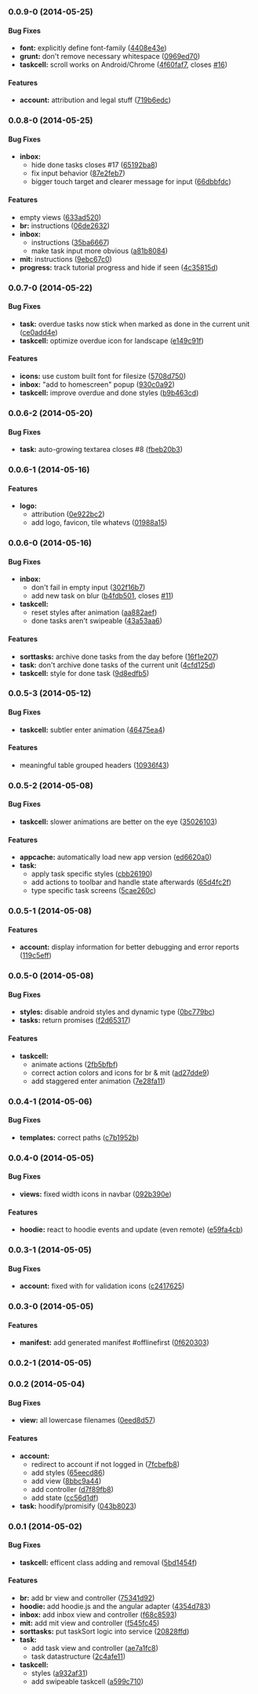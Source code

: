<a name="0.0.9-0"></a>
### 0.0.9-0 (2014-05-25)


#### Bug Fixes

* **font:** explicitly define font-family ([4408e43e](http://github.com/boennemann/zentodone/commit/4408e43e9cf7faad67b692c796c4d901e4c34dba))
* **grunt:** don't remove necessary whitespace ([0969ed70](http://github.com/boennemann/zentodone/commit/0969ed7036c13503d53c4db5ad2ee9398091e42c))
* **taskcell:** scroll works on Android/Chrome ([4f60faf7](http://github.com/boennemann/zentodone/commit/4f60faf7e9013e2eca295c9d1fd625da2842a43f), closes [#16](http://github.com/boennemann/zentodone/issues/16))


#### Features

* **account:** attribution and legal stuff ([719b6edc](http://github.com/boennemann/zentodone/commit/719b6edcb3fbb0d67f5757ec4cc2b6a0a1921c6d))


<a name="0.0.8-0"></a>
### 0.0.8-0 (2014-05-25)


#### Bug Fixes

* **inbox:**
  * hide done tasks closes #17 ([65192ba8](http://github.com/boennemann/zentodone/commit/65192ba824259358677f76ace12948a9ccf1fb76))
  * fix input behavior ([87e2feb7](http://github.com/boennemann/zentodone/commit/87e2feb7d85b447603a028a69b05d862fffa49ba))
  * bigger touch target and clearer message for input ([66dbbfdc](http://github.com/boennemann/zentodone/commit/66dbbfdc95ac8926fb9cf92f3042ac4b1c75268e))


#### Features

* empty views ([633ad520](http://github.com/boennemann/zentodone/commit/633ad520b08f50a0f20f09168a7699f99e7e986b))
* **br:** instructions ([06de2632](http://github.com/boennemann/zentodone/commit/06de2632e05b42a232c4c6264d2237499090461e))
* **inbox:**
  * instructions ([35ba6667](http://github.com/boennemann/zentodone/commit/35ba666725f3ddec4aadc0928beefb2a5931e251))
  * make task input more obvious ([a81b8084](http://github.com/boennemann/zentodone/commit/a81b8084c6ce3b0e816732a60991f248c300d188))
* **mit:** instructions ([9ebc67c0](http://github.com/boennemann/zentodone/commit/9ebc67c0a9cfbabf09576ec04ce10d7563c08f32))
* **progress:** track tutorial progress and hide if seen ([4c35815d](http://github.com/boennemann/zentodone/commit/4c35815dec2412aba3e9472b588c21e12f52482c))


<a name="0.0.7-0"></a>
### 0.0.7-0 (2014-05-22)


#### Bug Fixes

* **task:** overdue tasks now stick when marked as done in the current unit ([ce0add4e](http://github.com/boennemann/zentodone/commit/ce0add4eddde419177225c89893da81edee2aee3))
* **taskcell:** optimize overdue icon for landscape ([e149c91f](http://github.com/boennemann/zentodone/commit/e149c91ff1da8eace18e3653558d1fec4403e7bf))


#### Features

* **icons:** use custom built font for filesize ([5708d750](http://github.com/boennemann/zentodone/commit/5708d75098ad16717618f05f46d94e4b432bfdcc))
* **inbox:** "add to homescreen" popup ([930c0a92](http://github.com/boennemann/zentodone/commit/930c0a928280d58e3e365a2c28aca75a24824434))
* **taskcell:** improve overdue and done styles ([b9b463cd](http://github.com/boennemann/zentodone/commit/b9b463cd785cf6370aef9a51b1180a5047351a6d))


<a name="0.0.6-2"></a>
### 0.0.6-2 (2014-05-20)


#### Bug Fixes

* **task:** auto-growing textarea closes #8 ([fbeb20b3](http://github.com/boennemann/zentodone/commit/fbeb20b3f936d677ca5872388218d6419cc2a818))


<a name="0.0.6-1"></a>
### 0.0.6-1 (2014-05-16)


#### Features

* **logo:**
  * attribution ([0e922bc2](http://github.com/boennemann/zentodone/commit/0e922bc29808fa40b3aed5a9a82d4154c28f248e))
  * add logo, favicon, tile whatevs ([01988a15](http://github.com/boennemann/zentodone/commit/01988a1507b61c4a68f0e136459956eba3e4f4a8))


<a name="0.0.6-0"></a>
### 0.0.6-0 (2014-05-16)


#### Bug Fixes

* **inbox:**
  * don't fail in empty input ([302f16b7](http://github.com/boennemann/zentodone/commit/302f16b75b8c686e8ba937251f1cbe7e840a574e))
  * add new task on blur ([b4fdb501](http://github.com/boennemann/zentodone/commit/b4fdb501da7baa6a0ab2f05930765545ab3c1044), closes [#11](http://github.com/boennemann/zentodone/issues/11))
* **taskcell:**
  * reset styles after animation ([aa882aef](http://github.com/boennemann/zentodone/commit/aa882aef1d964270bd64940392f839c2c28ef174))
  * done tasks aren't swipeable ([43a53aa6](http://github.com/boennemann/zentodone/commit/43a53aa66262fa69b622b1c778dee96df926bc8b))


#### Features

* **sorttasks:** archive done tasks from the day before ([16f1e207](http://github.com/boennemann/zentodone/commit/16f1e207149e2b292965e8342c2094f5ae365fc9))
* **task:** don't archive done tasks of the current unit ([4cfd125d](http://github.com/boennemann/zentodone/commit/4cfd125ddad58227c9170d0fa1933f229634b631))
* **taskcell:** style for done task ([9d8edfb5](http://github.com/boennemann/zentodone/commit/9d8edfb5ad3c263f022948afcf5a69f1521b2ec0))


<a name="0.0.5-3"></a>
### 0.0.5-3 (2014-05-12)


#### Bug Fixes

* **taskcell:** subtler enter animation ([46475ea4](http://github.com/boennemann/zentodone/commit/46475ea4b88f0bab658e81cd6cbefcf5e169b674))


#### Features

* meaningful table grouped headers ([10936f43](http://github.com/boennemann/zentodone/commit/10936f43bd5da358d03e137cde02fef6bb45d016))


<a name="0.0.5-2"></a>
### 0.0.5-2 (2014-05-08)


#### Bug Fixes

* **taskcell:** slower animations are better on the eye ([35026103](http://github.com/boennemann/zentodone/commit/35026103beb8a6e83a46ba9b56856c08a2436f8e))


#### Features

* **appcache:** automatically load new app version ([ed6620a0](http://github.com/boennemann/zentodone/commit/ed6620a000c493ceda878a7ef39aa0f48bc1f418))
* **task:**
  * apply task specific styles ([cbb26190](http://github.com/boennemann/zentodone/commit/cbb26190d59a4e1e143e7c12fdb3690e17263404))
  * add actions to toolbar and handle state afterwards ([65d4fc2f](http://github.com/boennemann/zentodone/commit/65d4fc2fc906eb83028cbf98d39a58ab96e23d04))
  * type specific task screens ([5cae260c](http://github.com/boennemann/zentodone/commit/5cae260cc1e6092dd1c323980a2925a5796bed49))


<a name="0.0.5-1"></a>
### 0.0.5-1 (2014-05-08)


#### Features

* **account:** display information for better debugging and error reports ([119c5eff](http://github.com/boennemann/zentodone/commit/119c5effa36a665565ae771a99107e72c50b3495))


<a name="0.0.5-0"></a>
### 0.0.5-0 (2014-05-08)


#### Bug Fixes

* **styles:** disable android styles and dynamic type ([0bc779bc](http://github.com/boennemann/zentodone/commit/0bc779bc843c593ac05d7fc9ba46212779e9e843))
* **tasks:** return promises ([f2d65317](http://github.com/boennemann/zentodone/commit/f2d6531716dd771b62fb80379fd24754bdb78d13))


#### Features

* **taskcell:**
  * animate actions ([2fb5bfbf](http://github.com/boennemann/zentodone/commit/2fb5bfbfe9d8e4b5a88485931a37130e3989d3e3))
  * correct action colors and icons for br & mit ([ad27dde9](http://github.com/boennemann/zentodone/commit/ad27dde9e8f30f10ec817e2f8384996aeb45b328))
  * add staggered enter animation ([7e28fa11](http://github.com/boennemann/zentodone/commit/7e28fa11f68c3e5bb8bcfe02091839050f70cc03))


<a name="0.0.4-1"></a>
### 0.0.4-1 (2014-05-06)


#### Bug Fixes

* **templates:** correct paths ([c7b1952b](http://github.com/boennemann/zentodone/commit/c7b1952b68837893ccede596f6d5cd230f2ab3e4))


<a name="0.0.4-0"></a>
### 0.0.4-0 (2014-05-05)


#### Bug Fixes

* **views:** fixed width icons in navbar ([092b390e](http://github.com/boennemann/zentodone/commit/092b390ee118c7900ae140762c31b004bf4fb08e))


#### Features

* **hoodie:** react to hoodie events and update (even remote) ([e59fa4cb](http://github.com/boennemann/zentodone/commit/e59fa4cb02df5ef9b21df59827443209dbe84372))


<a name="0.0.3-1"></a>
### 0.0.3-1 (2014-05-05)


#### Bug Fixes

* **account:** fixed with for validation icons ([c2417625](http://github.com/boennemann/zentodone/commit/c2417625416377f8d860e97c7f2d5e15d50774d0))


<a name="0.0.3-0"></a>
### 0.0.3-0 (2014-05-05)


#### Features

* **manifest:** add generated manifest #offlinefirst ([0f620303](http://github.com/boennemann/zentodone/commit/0f62030375e6aaf468efde8918943b902bef1926))


<a name="0.0.2-1"></a>
### 0.0.2-1 (2014-05-05)


<a name="0.0.2"></a>
### 0.0.2 (2014-05-04)


#### Bug Fixes

* **view:** all lowercase filenames ([0eed8d57](http://github.com/boennemann/zentodone/commit/0eed8d5743fd8527ee9c0e121e42f67e61c9ac91))


#### Features

* **account:**
  * redirect to account if not logged in ([7fcbefb8](http://github.com/boennemann/zentodone/commit/7fcbefb828bf915d31eadc5ef3e34c9e77482646))
  * add styles ([65eecd86](http://github.com/boennemann/zentodone/commit/65eecd865be410b93f9c3f1b09c84bd5fac2ef91))
  * add view ([8bbc9a44](http://github.com/boennemann/zentodone/commit/8bbc9a4450bde4420cbe5309f3f5f298fd700313))
  * add controller ([d7f89fb8](http://github.com/boennemann/zentodone/commit/d7f89fb88f6c053520906c3549d40b4192532801))
  * add state ([cc56d1df](http://github.com/boennemann/zentodone/commit/cc56d1df9b3c03aecc0e5f27c8525648b9f5af24))
* **task:** hoodify/promisify ([043b8023](http://github.com/boennemann/zentodone/commit/043b802374cce8f1422385eb3402770662d7df0a))


<a name="0.0.1"></a>
### 0.0.1 (2014-05-02)


#### Bug Fixes

* **taskcell:** efficent class adding and removal ([5bd1454f](http://github.com/boennemann/zentodone/commit/5bd1454fa4f075ccfeacb39f32a1fe0206052787))


#### Features

* **br:** add br view and controller ([75341d92](http://github.com/boennemann/zentodone/commit/75341d9276a94c2fcb626aa839e9ef23f89453e1))
* **hoodie:** add hoodie.js and the angular adapter ([4354d783](http://github.com/boennemann/zentodone/commit/4354d783554701d1560bada45347c3c982aebd0d))
* **inbox:** add inbox view and controller ([f68c8593](http://github.com/boennemann/zentodone/commit/f68c8593823e790487c611798963e89e41b645f4))
* **mit:** add mit view and controller ([f545fc45](http://github.com/boennemann/zentodone/commit/f545fc458d2d9bb6978307325b65a4e10cc3f5a8))
* **sorttasks:** put taskSort logic into service ([20828ffd](http://github.com/boennemann/zentodone/commit/20828ffd35c7ab29e67b4b7164d85cffeadad3b9))
* **task:**
  * add task view and controller ([ae7a1fc8](http://github.com/boennemann/zentodone/commit/ae7a1fc8bf7a89364f28e09c2b65a3eccfc9cda8))
  * task datastructure ([2c4afe11](http://github.com/boennemann/zentodone/commit/2c4afe11e23ee873b2593270390502a25758fe18))
* **taskcell:**
  * styles ([a932af31](http://github.com/boennemann/zentodone/commit/a932af311964feacf69d764a8a25e1be9c738a22))
  * add swipeable taskcell ([a599c710](http://github.com/boennemann/zentodone/commit/a599c71050c693823afe9680ccd3f22a3ca2e074))


